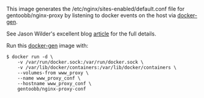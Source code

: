 This image generates the /etc/nginx/sites-enabled/default.conf file for gentoobb/nginx-proxy by listening to docker events on the host via [docker-gen][].

See Jason Wilder's excellent blog [article][jwilder-blog] for the full details.

Run this [docker-gen][] image with:

    $ docker run -d \
        -v /var/run/docker.sock:/var/run/docker.sock \
        -v /var/lib/docker/containers:/var/lib/docker/containers \
        --volumes-from www_proxy \
        --name www_proxy_conf \
        --hostname www_proxy_conf \
        gentoobb/nginx-proxy-conf

[docker-gen]: https://github.com/jwilder/docker-gen
[jwilder-blog]: http://jasonwilder.com/blog/2014/03/25/automated-nginx-reverse-proxy-for-docker/
